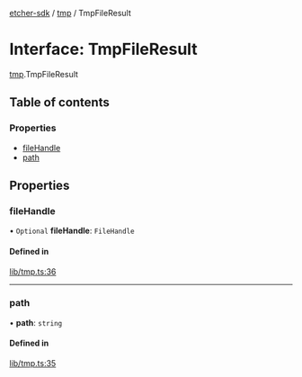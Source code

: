 [etcher-sdk](../README.md) / [tmp](../modules/tmp.md) / TmpFileResult

# Interface: TmpFileResult

[tmp](../modules/tmp.md).TmpFileResult

## Table of contents

### Properties

- [fileHandle](tmp.TmpFileResult.md#filehandle)
- [path](tmp.TmpFileResult.md#path)

## Properties

### fileHandle

• `Optional` **fileHandle**: `FileHandle`

#### Defined in

[lib/tmp.ts:36](https://github.com/balena-io-modules/etcher-sdk/blob/a70e73b/lib/tmp.ts#L36)

___

### path

• **path**: `string`

#### Defined in

[lib/tmp.ts:35](https://github.com/balena-io-modules/etcher-sdk/blob/a70e73b/lib/tmp.ts#L35)
